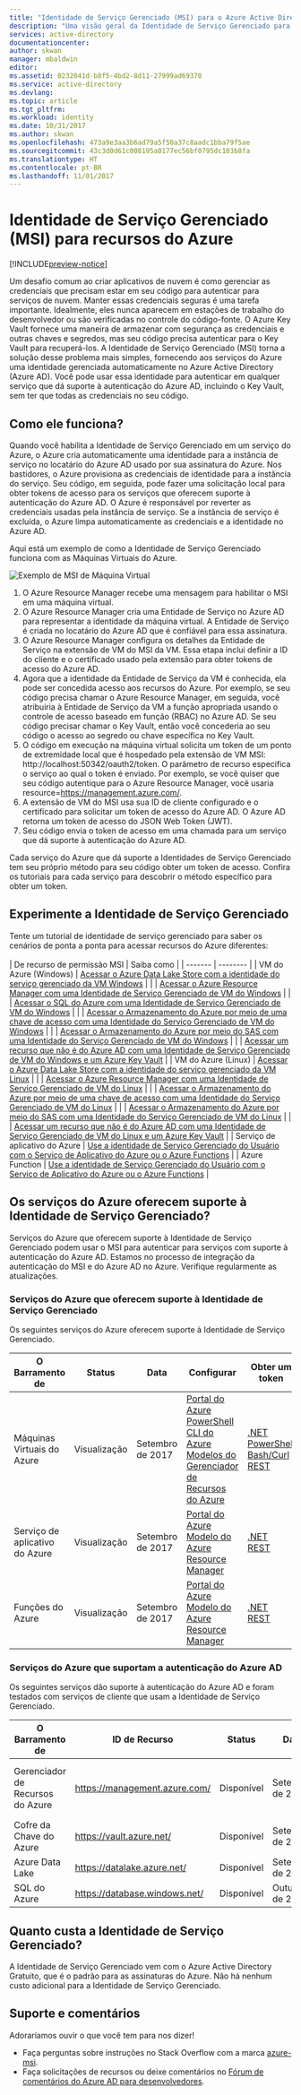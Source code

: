 ```yaml
---
title: "Identidade de Serviço Gerenciado (MSI) para o Azure Active Directory"
description: "Uma visão geral da Identidade de Serviço Gerenciado para recursos do Azure."
services: active-directory
documentationcenter: 
author: skwan
manager: mbaldwin
editor: 
ms.assetid: 0232041d-b8f5-4bd2-8d11-27999ad69370
ms.service: active-directory
ms.devlang: 
ms.topic: article
ms.tgt_pltfrm: 
ms.workload: identity
ms.date: 10/31/2017
ms.author: skwan
ms.openlocfilehash: 473a9e3aa3b6ad79a5f50a37c8aadc1bba79f5ae
ms.sourcegitcommit: 43c3d0d61c008195a0177ec56bf0795dc103b8fa
ms.translationtype: HT
ms.contentlocale: pt-BR
ms.lasthandoff: 11/01/2017
---
```

#  <a name="managed-service-identity-msi-for-azure-resources"></a>Identidade de Serviço Gerenciado (MSI) para recursos do Azure

[!INCLUDE[preview-notice](../../includes/active-directory-msi-preview-notice.md)]

Um desafio comum ao criar aplicativos de nuvem é como gerenciar as credenciais que precisam estar em seu código para autenticar para serviços de nuvem. Manter essas credenciais seguras é uma tarefa importante. Idealmente, eles nunca aparecem em estações de trabalho do desenvolvedor ou são verificadas no controle do código-fonte. O Azure Key Vault fornece uma maneira de armazenar com segurança as credenciais e outras chaves e segredos, mas seu código precisa autenticar para o Key Vault para recuperá-los. A Identidade de Serviço Gerenciado (MSI) torna a solução desse problema mais simples, fornecendo aos serviços do Azure uma identidade gerenciada automaticamente no Azure Active Directory (Azure AD). Você pode usar essa identidade para autenticar em qualquer serviço que dá suporte à autenticação do Azure AD, incluindo o Key Vault, sem ter que todas as credenciais no seu código.

## <a name="how-does-it-work"></a>Como ele funciona?

Quando você habilita a Identidade de Serviço Gerenciado em um serviço do Azure, o Azure cria automaticamente uma identidade para a instância de serviço no locatário do Azure AD usado por sua assinatura do Azure.  Nos bastidores, o Azure provisiona as credenciais de identidade para a instância do serviço.  Seu código, em seguida, pode fazer uma solicitação local para obter tokens de acesso para os serviços que oferecem suporte à autenticação do Azure AD.  O Azure é responsável por reverter as credenciais usadas pela instância de serviço.  Se a instância de serviço é excluída, o Azure limpa automaticamente as credenciais e a identidade no Azure AD.

Aqui está um exemplo de como a Identidade de Serviço Gerenciado funciona com as Máquinas Virtuais do Azure.

![Exemplo de MSI de Máquina Virtual](./media/msi-vm-example.png)

1. O Azure Resource Manager recebe uma mensagem para habilitar o MSI em uma máquina virtual.
2. O Azure Resource Manager cria uma Entidade de Serviço no Azure AD para representar a identidade da máquina virtual. A Entidade de Serviço é criada no locatário do Azure AD que é confiável para essa assinatura.
3. O Azure Resource Manager configura os detalhes da Entidade de Serviço na extensão de VM do MSI da VM.  Essa etapa inclui definir a ID do cliente e o certificado usado pela extensão para obter tokens de acesso do Azure AD.
4. Agora que a identidade da Entidade de Serviço da VM é conhecida, ela pode ser concedida acesso aos recursos do Azure.  Por exemplo, se seu código precisa chamar o Azure Resource Manager, em seguida, você atribuiria à Entidade de Serviço da VM a função apropriada usando o controle de acesso baseado em função (RBAC) no Azure AD.  Se seu código precisar chamar o Key Vault, então você concederia ao seu código o acesso ao segredo ou chave específica no Key Vault.
5. O código em execução na máquina virtual solicita um token de um ponto de extremidade local que é hospedado pela extensão de VM MSI: http://localhost:50342/oauth2/token.  O parâmetro de recurso especifica o serviço ao qual o token é enviado. Por exemplo, se você quiser que seu código autentique para o Azure Resource Manager, você usaria resource=https://management.azure.com/.
6. A extensão de VM do MSI usa sua ID de cliente configurado e o certificado para solicitar um token de acesso do Azure AD.  O Azure AD retorna um token de acesso do JSON Web Token (JWT).
7. Seu código envia o token de acesso em uma chamada para um serviço que dá suporte à autenticação do Azure AD.

Cada serviço do Azure que dá suporte a Identidades de Serviço Gerenciado tem seu próprio método para seu código obter um token de acesso. Confira os tutoriais para cada serviço para descobrir o método específico para obter um token.

## <a name="try-managed-service-identity"></a>Experimente a Identidade de Serviço Gerenciado

Tente um tutorial de identidade de serviço gerenciado para saber os cenários de ponta a ponta para acessar recursos do Azure diferentes:
<br><br>
| De recurso de permissão MSI | Saiba como |
| ------- | -------- |
| VM do Azure (Windows) | [Acessar o Azure Data Lake Store com a identidade do serviço gerenciado da VM Windows](msi-tutorial-windows-vm-access-datalake.md) |
|                    | [Acessar o Azure Resource Manager com uma Identidade de Serviço Gerenciado de VM do Windows](msi-tutorial-windows-vm-access-arm.md) |
|                    | [Acessar o SQL do Azure com uma Identidade de Serviço Gerenciado de VM do Windows](msi-tutorial-windows-vm-access-sql.md) |
|                    | [Acessar o Armazenamento do Azure por meio de uma chave de acesso com uma Identidade do Serviço Gerenciado de VM do Windows](msi-tutorial-windows-vm-access-storage.md) |
|                    | [Acessar o Armazenamento do Azure por meio do SAS com uma Identidade do Serviço Gerenciado de VM do Windows](msi-tutorial-windows-vm-access-storage-sas.md) |
|                    | [Acessar um recurso que não é do Azure AD com uma Identidade de Serviço Gerenciado de VM do Windows e um Azure Key Vault](msi-tutorial-windows-vm-access-nonaad.md) |
| VM do Azure (Linux)   | [Acessar o Azure Data Lake Store com a identidade do serviço gerenciado da VM Linux](msi-tutorial-linux-vm-access-datalake.md) |
|                    | [Acessar o Azure Resource Manager com uma Identidade de Serviço Gerenciado de VM do Linux](msi-tutorial-linux-vm-access-arm.md) |
|                    | [Acessar o Armazenamento do Azure por meio de uma chave de acesso com uma Identidade do Serviço Gerenciado de VM do Linux](msi-tutorial-linux-vm-access-storage.md) |
|                    | [Acessar o Armazenamento do Azure por meio do SAS com uma Identidade do Serviço Gerenciado de VM do Linux](msi-tutorial-linux-vm-access-storage-sas.md) |
|                    | [Acessar um recurso que não é do Azure AD com uma Identidade de Serviço Gerenciado de VM do Linux e um Azure Key Vault](msi-tutorial-linux-vm-access-nonaad.md) |
| Serviço de aplicativo do Azure  | [Use a identidade de Serviço Gerenciado do Usuário com o Serviço de Aplicativo do Azure ou o Azure Functions](/azure/app-service/app-service-managed-service-identity) |
| Azure Function     | [Use a identidade de Serviço Gerenciado do Usuário com o Serviço de Aplicativo do Azure ou o Azure Functions](/azure/app-service/app-service-managed-service-identity) |

## <a name="which-azure-services-support-managed-service-identity"></a>Os serviços do Azure oferecem suporte à Identidade de Serviço Gerenciado?

Serviços do Azure que oferecem suporte à Identidade de Serviço Gerenciado podem usar o MSI para autenticar para serviços com suporte à autenticação do Azure AD.  Estamos no processo de integração da autenticação do MSI e do Azure AD no Azure.  Verifique regularmente as atualizações.

### <a name="azure-services-that-support-managed-service-identity"></a>Serviços do Azure que oferecem suporte à Identidade de Serviço Gerenciado

Os seguintes serviços do Azure oferecem suporte à Identidade de Serviço Gerenciado.

| O Barramento de | Status | Data | Configurar | Obter um token |
| ------- | ------ | ---- | --------- | ----------- |
| Máquinas Virtuais do Azure | Visualização | Setembro de 2017 | [Portal do Azure](msi-qs-configure-portal-windows-vm.md)<br>[PowerShell](msi-qs-configure-powershell-windows-vm.md)<br>[CLI do Azure](msi-qs-configure-cli-windows-vm.md)<br>[Modelos do Gerenciador de Recursos do Azure](msi-qs-configure-template-windows-vm.md) | [.NET](msi-how-to-get-access-token-using-msi.md#net)<br>[PowerShell](msi-how-to-get-access-token-using-msi.md#azure-powershell-token)<br>[Bash/Curl](msi-how-to-get-access-token-using-msi.md#bashcurl)<br>[REST](msi-how-to-get-access-token-using-msi.md#rest) |
| Serviço de aplicativo do Azure | Visualização | Setembro de 2017 | [Portal do Azure](/azure/app-service/app-service-managed-service-identity#using-the-azure-portal)<br>[Modelo do Azure Resource Manager](/azure/app-service/app-service-managed-service-identity#using-an-azure-resource-manager-template) | [.NET](/azure/app-service/app-service-managed-service-identity#asal)<br>[REST](/azure/app-service/app-service-managed-service-identity#using-the-rest-protocol) |
| Funções do Azure | Visualização | Setembro de 2017 | [Portal do Azure](/azure/app-service/app-service-managed-service-identity#using-the-azure-portal)<br>[Modelo do Azure Resource Manager](/azure/app-service/app-service-managed-service-identity#using-an-azure-resource-manager-template) | [.NET](/azure/app-service/app-service-managed-service-identity#asal)<br>[REST](/azure/app-service/app-service-managed-service-identity#using-the-rest-protocol) |

### <a name="azure-services-that-support-azure-ad-authentication"></a>Serviços do Azure que suportam a autenticação do Azure AD

Os seguintes serviços dão suporte à autenticação do Azure AD e foram testados com serviços de cliente que usam a Identidade de Serviço Gerenciado.

| O Barramento de | ID de Recurso | Status | Data | Atribuir acesso |
| ------- | ----------- | ------ | ---- | ------------- |
| Gerenciador de Recursos do Azure | https://management.azure.com/ | Disponível | Setembro de 2017 | [Portal do Azure](msi-howto-assign-access-portal.md) <br>[PowerShell](msi-howto-assign-access-powershell.md) <br>[CLI do Azure](msi-howto-assign-access-CLI.md) |
| Cofre da Chave do Azure | https://vault.azure.net/ | Disponível | Setembro de 2017 | |
| Azure Data Lake | https://datalake.azure.net/ | Disponível | Setembro de 2017 | |
| SQL do Azure | https://database.windows.net/ | Disponível | Outubro de 2017 | |

## <a name="how-much-does-managed-service-identity-cost"></a>Quanto custa a Identidade de Serviço Gerenciado?

A Identidade de Serviço Gerenciado vem com o Azure Active Directory Gratuito, que é o padrão para as assinaturas do Azure.  Não há nenhum custo adicional para a Identidade de Serviço Gerenciado.

## <a name="support-and-feedback"></a>Suporte e comentários

Adoraríamos ouvir o que você tem para nos dizer!

* Faça perguntas sobre instruções no Stack Overflow com a marca [azure-msi](http://stackoverflow.com/questions/tagged/azure-msi).
* Faça solicitações de recursos ou deixe comentários no [Fórum de comentários do Azure AD para desenvolvedores](https://feedback.azure.com/forums/169401-azure-active-directory/category/164757-developer-experiences).






